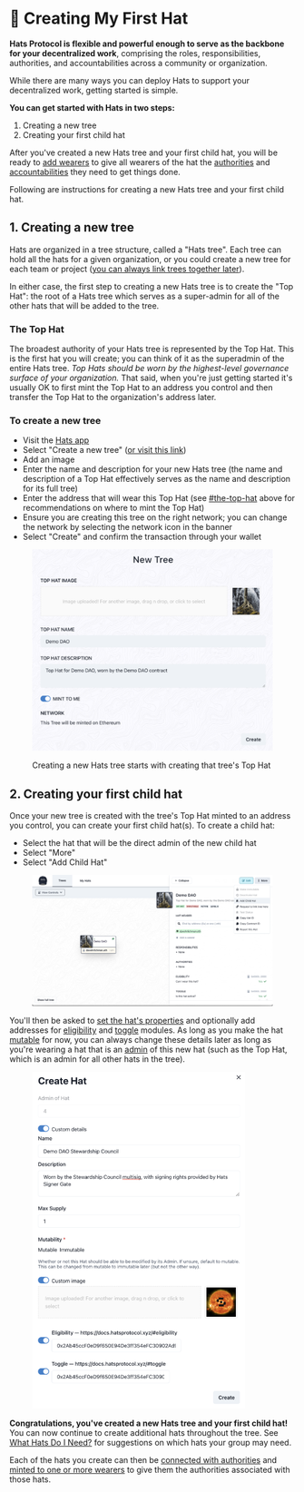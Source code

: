 # 🎩 Creating My First Hat

**Hats Protocol is flexible and powerful enough to serve as the backbone for your decentralized work**, comprising the roles, responsibilities, authorities, and accountabilities across a community or organization.&#x20;

While there are many ways you can deploy Hats to support your decentralized work, getting started is simple.

**You can get started with Hats in two steps:**

1. Creating a new tree
2. Creating your first child hat

After you've created a new Hats tree and your first child hat, you will be ready to [add wearers](adding-wearers.md) to give all wearers of the hat the [authorities](connecting-hats-with-authorities/) and [accountabilities](setting-accountabilities/) they need to get things done.

Following are instructions for creating a new Hats tree and your first child hat.

## 1. Creating a new tree

Hats are organized in a tree structure, called a "Hats tree". Each tree can hold all the hats for a given organization, or you could create a new tree for each team or project ([you can always link trees together later](linking-trees-together.md)).

In either case, the first step to creating a new Hats tree is to create the "Top Hat": the root of a Hats tree which serves as a super-admin for all of the other hats that will be added to the tree.

### **The Top Hat**

The broadest authority of your Hats tree is represented by the Top Hat. This is the first hat you will create; you can think of it as the superadmin of the entire Hats tree. _Top Hats should be worn by the highest-level governance surface of your organization._ That said, when you're just getting started it's usually OK to first mint the Top Hat to an address you control and then transfer the Top Hat to the organization's address later.

### **To create a new tree**

* Visit the [Hats app](https://app.hatsprotocol.xyz)
* Select "Create a new tree" ([or visit this link](https://app.hatsprotocol.xyz/trees/new))
* Add an image
* Enter the name and description for your new Hats tree (the name and description of a Top Hat effectively serves as the name and description for its full tree)
* Enter the address that will wear this Top Hat (see [#the-top-hat](creating-my-first-hat.md#the-top-hat "mention") above for recommendations on where to mint the Top Hat)
* Ensure you are creating this tree on the right network; you can change the network by selecting the network icon in the banner
* Select "Create" and confirm the transaction through your wallet

<figure><img src="../.gitbook/assets/Screenshot 2023-07-13 at 1.09.04 AM.png" alt=""><figcaption><p>Creating a new Hats tree starts with creating that tree's Top Hat</p></figcaption></figure>

## **2. Creating your first child hat**

Once your new tree is created with the tree's Top Hat minted to an address you control, you can create your first child hat(s). To create a child hat:

* Select the hat that will be the direct admin of the new child hat
* Select "More"
* Select "Add Child Hat"

<figure><img src="../.gitbook/assets/Screenshot 2023-07-13 at 1.22.28 AM.png" alt=""><figcaption></figcaption></figure>

You'll then be asked to [set the hat's properties](setting-hat-properties.md) and optionally add addresses for [eligibility](setting-accountabilities/eligibility-requirements-for-wearers.md) and [toggle](setting-accountabilities/toggle-activating-and-deactivating-hats.md) modules. As long as you make the hat [mutable](setting-hat-properties.md#mutability) for now, you can always change these details later as long as you're wearing a hat that is an [admin](setting-accountabilities/admins-creating-issuing-and-revising-hats.md) of this new hat (such as the Top Hat, which is an admin for all other hats in the tree). &#x20;

<figure><img src="../.gitbook/assets/Screenshot 2023-07-13 at 1.28.47 AM.png" alt="" width="375"><figcaption></figcaption></figure>

**Congratulations, you've created a new Hats tree and your first child hat!** You can now continue to create additional hats throughout the tree. See [What Hats Do I Need?](what-hats-do-i-need.md) for suggestions on which hats your group may need.

Each of the hats you create can then be [connected with authorities](connecting-hats-with-authorities/) and [minted to one or more wearers](adding-wearers.md) to give them the authorities associated with those hats.&#x20;

